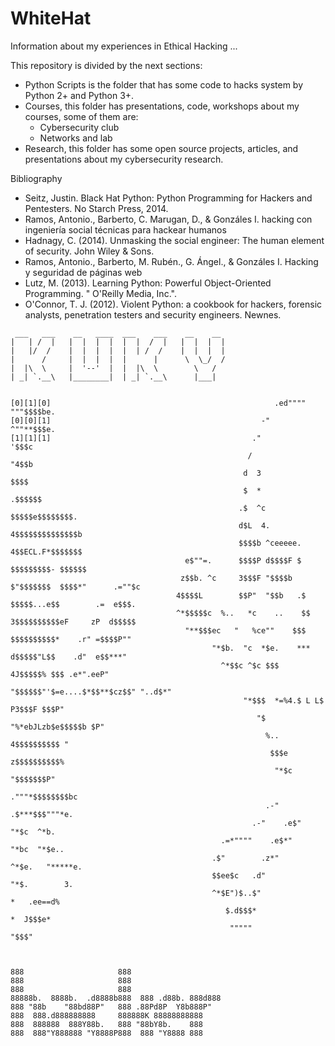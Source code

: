# WhiteHat
Information about my experiences in Ethical Hacking ... 

This repository is divided by the next sections:
+ Python Scripts is the folder that has some code to hacks system by Python 2+ and Python 3+.
+ Courses, this folder has presentations, code, workshops about my courses, some of them are:
    + Cybersecurity club
    + Networks and lab
+ Research, this folder has some open source projects, articles, and presentations about my cybersecurity research.


Bibliography 
+ Seitz, Justin. Black Hat Python: Python Programming for Hackers and Pentesters. No Starch Press, 2014.
+ Ramos, Antonio., Barberto, C. Marugan, D., & Gonzáles I. hacking con ingeniería social técnicas para hackear humanos
+ Hadnagy, C. (2014). Unmasking the social engineer: The human element of security. John Wiley & Sons.
+ Ramos, Antonio., Barberto, M. Rubén., G. Ángel., & Gonzáles I. Hacking y seguridad de páginas web
+ Lutz, M. (2013). Learning Python: Powerful Object-Oriented Programming. " O'Reilly Media, Inc.".
+ O'Connor, T. J. (2012). Violent Python: a cookbook for hackers, forensic analysts, penetration testers and security engineers. Newnes.



```
 ___   ___    __   ____  ___    ___    __    __    
|   | /  |   |  |  |  |  |  |  /  |   |  |  |  |       
|   |/  /    |  |  |  |  |  | /  /    |  |  |  |      
|      /     |  |  |  |  |      |      \  \_/  /  
|  |\  \     |  '--'  |  |  |\  \        \   /        
| _| `.__\   |________|  | _| `.__\      |___|
  
  
[0][1][0]                                                  .ed"""" """$$$$be.
[0][0][1]                                               -"           ^""**$$$e.
[1][1][1]                                             ."                   '$$$c
                                                     /                      "4$$b
                                                    d  3                      $$$$
                                                    $  *                   .$$$$$$
                                                   .$  ^c           $$$$$e$$$$$$$$.
                                                   d$L  4.         4$$$$$$$$$$$$$$b
                                                   $$$$b ^ceeeee.  4$$ECL.F*$$$$$$$
                                       e$""=.      $$$$P d$$$$F $ $$$$$$$$$- $$$$$$
                                      z$$b. ^c     3$$$F "$$$$b   $"$$$$$$$  $$$$*"      .=""$c
                                     4$$$$L        $$P"  "$$b   .$ $$$$$...e$$        .=  e$$$.
                                     ^*$$$$$c  %..   *c    ..    $$ 3$$$$$$$$$$eF     zP  d$$$$$
                                       "**$$$ec   "   %ce""    $$$  $$$$$$$$$$*    .r" =$$$$P""
                                             "*$b.  "c  *$e.    *** d$$$$$"L$$    .d"  e$$***"
                                               ^*$$c ^$c $$$      4J$$$$$% $$$ .e*".eeP"
                                                  "$$$$$$"'$=e....$*$$**$cz$$" "..d$*"
                                                    "*$$$  *=%4.$ L L$ P3$$$F $$$P"
                                                       "$   "%*ebJLzb$e$$$$$b $P"
                                                         %..      4$$$$$$$$$$ "
                                                          $$$e   z$$$$$$$$$$%
                                                           "*$c  "$$$$$$$P"
                                                            ."""*$$$$$$$$bc
                                                         .-"    .$***$$$"""*e.
                                                      .-"    .e$"     "*$c  ^*b.
                                               .=*""""    .e$*"          "*bc  "*$e..
                                             .$"        .z*"               ^*$e.   "*****e.
                                             $$ee$c   .d"                     "*$.        3.
                                             ^*$E")$..$"                         *   .ee==d%
                                                $.d$$$*                           *  J$$$e*
                                                 """""                              "$$$"
             


888                     888                     
888                     888                     
888                     888                     
88888b.  8888b.  .d8888b888  888 .d88b. 888d888 
888 "88b    "88bd88P"   888 .88Pd8P  Y8b888P"   
888  888.d888888888     888888K 88888888888     
888  888888  888Y88b.   888 "88bY8b.    888     
888  888"Y888888 "Y8888P888  888 "Y8888 888     
  
```


